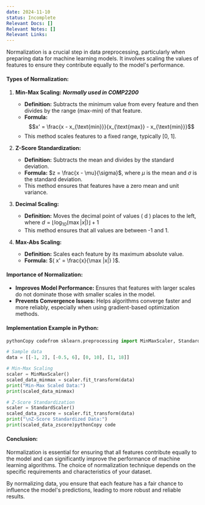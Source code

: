 ```yaml
---
date: 2024-11-10
status: Incomplete
Relevant Docs: []
Relevant Notes: []
Relevant Links:
---
```


Normalization is a crucial step in data preprocessing, particularly when preparing data for machine learning models. It involves scaling the values of features to ensure they contribute equally to the model's performance.

#### Types of Normalization:

1. **Min-Max Scaling:** ***Normally used in COMP2200***
    - **Definition:** Subtracts the minimum value from every feature and then divides by the range (max-min) of that feature.
    - **Formula:** $$x' = \frac{x - x_{\text{min}}}{x_{\text{max}} - x_{\text{min}}}$$
    - This method scales features to a fixed range, typically [0, 1].
2. **Z-Score Standardization:**
    
    - **Definition:** Subtracts the mean and divides by the standard deviation.
    - **Formula:** $z = \frac{x - \mu}{\sigma}$, where $\mu$ is the mean and $\sigma$ is the standard deviation.
    - This method ensures that features have a zero mean and unit variance.
3. **Decimal Scaling:**
    
    - **Definition:** Moves the decimal point of values ( d ) places to the left, where $d = \lfloor \log_{10} (\max |x|) \rfloor + 1$
    - This method ensures that all values are between -1 and 1.
4. **Max-Abs Scaling:**
    
    - **Definition:** Scales each feature by its maximum absolute value.
    - **Formula:** $( x' = \frac{x}{\max |x|} )$.


#### Importance of Normalization:

- **Improves Model Performance:** Ensures that features with larger scales do not dominate those with smaller scales in the model.
- **Prevents Convergence Issues:** Helps algorithms converge faster and more reliably, especially when using gradient-based optimization methods.

#### Implementation Example in Python:

```python
pythonCopy codefrom sklearn.preprocessing import MinMaxScaler, StandardScaler

# Sample data
data = [[-1, 2], [-0.5, 6], [0, 10], [1, 18]]

# Min-Max Scaling
scaler = MinMaxScaler()
scaled_data_minmax = scaler.fit_transform(data)
print("Min-Max Scaled Data:")
print(scaled_data_minmax)

# Z-Score Standardization
scaler = StandardScaler()
scaled_data_zscore = scaler.fit_transform(data)
print("\nZ-Score Standardized Data:")
print(scaled_data_zscore)pythonCopy code
```

#### Conclusion:

Normalization is essential for ensuring that all features contribute equally to the model and can significantly improve the performance of machine learning algorithms. The choice of normalization technique depends on the specific requirements and characteristics of your dataset.

By normalizing data, you ensure that each feature has a fair chance to influence the model's predictions, leading to more robust and reliable results.